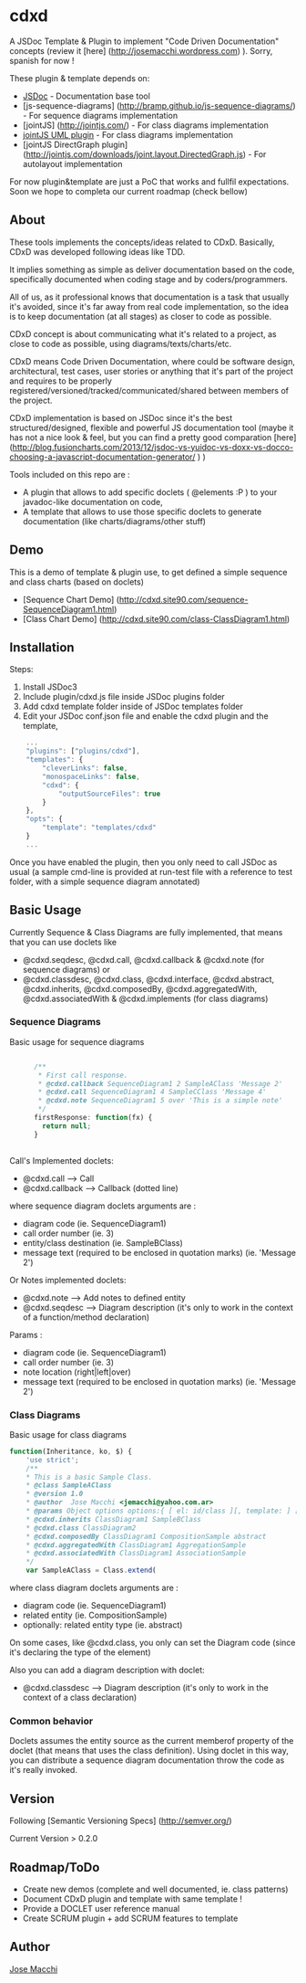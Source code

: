 cdxd
====

A JSDoc Template &amp; Plugin to implement "Code Driven <X> Documentation" concepts (review it [here] (http://josemacchi.wordpress.com) ). Sorry, spanish for now !

These plugin & template depends on:
* [JSDoc](https://github.com/jsdoc3/jsdoc) - Documentation base tool
* [js-sequence-diagrams] (http://bramp.github.io/js-sequence-diagrams/) - For sequence diagrams implementation
* [jointJS] (http://jointjs.com/) - For class diagrams implementation
* [jointJS UML plugin](http://jointjs.com/downloads/joint.shapes.uml.js) - For class diagrams implementation
* [jointJS DirectGraph plugin] (http://jointjs.com/downloads/joint.layout.DirectedGraph.js) - For autolayout implementation

For now plugin&template are just a PoC that works and fullfil expectations. Soon we hope to completa our current roadmap (check bellow)

## About

These tools implements the concepts/ideas related to CDxD. Basically, CDxD was developed following ideas like TDD.

It implies something as simple as deliver documentation based on the code, specifically documented when coding stage and by coders/programmers.
 
All of us, as it professional knows that documentation is a task that usually it's avoided, since it's far away from real code implementation, so the idea is to keep documentation (at all stages) as closer to code as possible.

CDxD concept is about communicating what it's related to a project, as close to code as possible, using diagrams/texts/charts/etc. 

CDxD means Code Driven <x> Documentation, where <x> could be software design, architectural, test cases, user stories or anything that it's part of the project and requires to be properly registered/versioned/tracked/communicated/shared between members of the project.

CDxD implementation is based on JSDoc since it's the best structured/designed, flexible and powerful JS documentation tool (maybe it has not a nice look & feel, but you can find a pretty good comparation [here] (http://blog.fusioncharts.com/2013/12/jsdoc-vs-yuidoc-vs-doxx-vs-docco-choosing-a-javascript-documentation-generator/ ) )

Tools included on this repo are :
* A plugin that allows to add specific doclets ( @elements :P ) to your javadoc-like documentation on code,
* A template that allows to use those specific doclets to generate documentation (like charts/diagrams/other stuff)

## Demo

This is a demo of template & plugin use, to get defined a simple sequence and class charts (based on doclets)

* [Sequence Chart Demo] (http://cdxd.site90.com/sequence-SequenceDiagram1.html)
* [Class Chart Demo] (http://cdxd.site90.com/class-ClassDiagram1.html)

## Installation

Steps:

1. Install JSDoc3 
2. Include plugin/cdxd.js file inside JSDoc plugins folder
3. Add cdxd template folder inside of JSDoc templates folder
4. Edit your JSDoc conf.json file and enable the cdxd plugin and the template,   

```javascript
    ...
    "plugins": ["plugins/cdxd"],
    "templates": {
        "cleverLinks": false,
        "monospaceLinks": false,
        "cdxd": {
            "outputSourceFiles": true
        }
    },
	"opts": {
		"template": "templates/cdxd"
	}
	...
```

Once you have enabled the plugin, then you only need to call JSDoc as usual 
(a sample cmd-line is provided at run-test file with a reference to test folder, with a simple sequence diagram annotated)

## Basic Usage

Currently Sequence & Class Diagrams are fully implemented, that means that you can use doclets like

* @cdxd.seqdesc, @cdxd.call, @cdxd.callback & @cdxd.note (for sequence diagrams) or 
* @cdxd.classdesc, @cdxd.class, @cdxd.interface, @cdxd.abstract, @cdxd.inherits, @cdxd.composedBy, @cdxd.aggregatedWith, @cdxd.associatedWith & @cdxd.implements (for class diagrams)

### Sequence Diagrams

Basic usage for sequence diagrams 

```javascript

      /**
       * First call response.
	   * @cdxd.callback SequenceDiagram1 2 SampleAClass 'Message 2'
	   * @cdxd.call SequenceDiagram1 4 SampleCClass 'Message 4'
	   * @cdxd.note SequenceDiagram1 5 over 'This is a simple note'
       */
      firstResponse: function(fx) {
        return null;
      }
	  
```

Call's Implemented doclets:
* @cdxd.call --> Call
* @cdxd.callback --> Callback (dotted line)

where sequence diagram doclets arguments are :

* diagram code (ie. SequenceDiagram1)
* call order number  (ie. 3)
* entity/class destination  (ie. SampleBClass)
* message text (required to be enclosed in quotation marks) (ie. 'Message 2')

Or Notes implemented doclets:
* @cdxd.note --> Add notes to defined entity 
* @cdxd.seqdesc --> Diagram description (it's only to work in the context of a function/method declaration)

Params :
* diagram code (ie. SequenceDiagram1)
* call order number  (ie. 3)
* note location  (right|left|over)
* message text (required to be enclosed in quotation marks) (ie. 'Message 2')


### Class Diagrams

Basic usage for class diagrams

```javascript
function(Inheritance, ko, $) {
    'use strict';
    /**
    * This is a basic Sample Class.
	* @class SampleAClass
    * @version 1.0
    * @author  Jose Macchi <jemacchi@yahoo.com.ar>
    * @params Object options options:{ [ el: id/class ][, template: ] [, effects: {...}]  } -> effects: jQuery UI effects.
	* @cdxd.inherits ClassDiagram1 SampleBClass
	* @cdxd.class ClassDiagram2
    * @cdxd.composedBy ClassDiagram1 CompositionSample abstract
	* @cdxd.aggregatedWith ClassDiagram1 AggregationSample	
	* @cdxd.associatedWith ClassDiagram1 AssociationSample	
    */
    var SampleAClass = Class.extend(
```

where class diagram doclets arguments are :
* diagram code (ie. SequenceDiagram1)
* related entity  (ie. CompositionSample)
* optionally: related entity type  (ie. abstract)

On some cases, like @cdxd.class, you only can set the Diagram code (since it's declaring the type of the element)

Also you can add a diagram description with doclet:

* @cdxd.classdesc --> Diagram description (it's only to work in the context of a class declaration)

### Common behavior

Doclets assumes the entity source as the current memberof property of the doclet (that means that uses the class definition).
Using doclet in this way, you can distribute a sequence diagram documentation throw the code as it's really invoked.

## Version

Following [Semantic Versioning Specs] (http://semver.org/)

Current Version > 0.2.0

## Roadmap/ToDo

* Create new demos (complete and well documented, ie. class patterns)
* Document CDxD plugin and template with same template ! 
* Provide a DOCLET user reference manual
* Create SCRUM plugin + add SCRUM features to template

## Author

[Jose Macchi](https://github.com/jemacchi)
